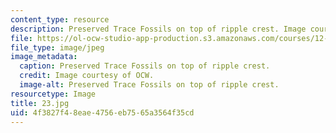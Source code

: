 ```yaml
---
content_type: resource
description: Preserved Trace Fossils on top of ripple crest. Image courtesy of OCW.
file: https://ol-ocw-studio-app-production.s3.amazonaws.com/courses/12-110-sedimentary-geology-fall-2004/4f3827f48eae4756eb7565a3564f35cd_23.jpg
file_type: image/jpeg
image_metadata:
  caption: Preserved Trace Fossils on top of ripple crest.
  credit: Image courtesy of OCW.
  image-alt: Preserved Trace Fossils on top of ripple crest.
resourcetype: Image
title: 23.jpg
uid: 4f3827f4-8eae-4756-eb75-65a3564f35cd
---
```


